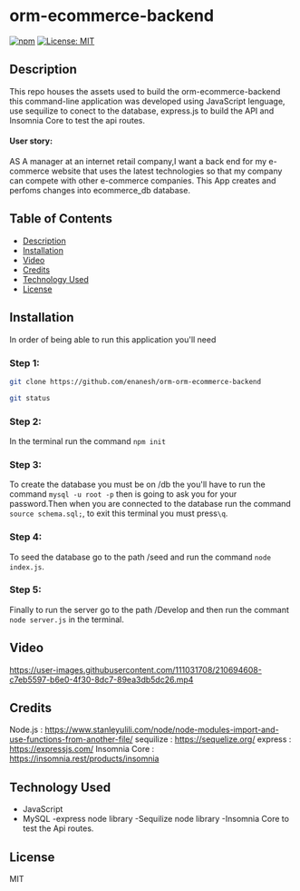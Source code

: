 # orm-ecommerce-backend



  [![npm](https://badge.fury.io/js/inquirer.svg)](http://badge.fury.io/js/inquirer)
  [![License: MIT](https://img.shields.io/badge/License-MIT-yellow.svg)](https://opensource.org/licenses/MIT)
  
  ## Description
This repo houses the assets used to build the orm-ecommerce-backend this command-line application was developed using JavaScript lenguage, use sequilize to conect to the database, express.js to build the API and Insomnia Core to test the api routes.


#### User story:

AS A manager at an internet retail company,I want a back end for my e-commerce website that uses the latest technologies
so that my company can compete with other e-commerce companies.
This App creates and perfoms changes into ecommerce_db database.




## Table of Contents
- [Description](#description)
- [Installation](#installation)
- [Video](#video)
- [Credits](#credits)
- [Technology Used](#technology-used)
- [License](#license)

## Installation


In order of being able to run this application you'll need

### Step 1:

```sh
git clone https://github.com/enanesh/orm-orm-ecommerce-backend

git status 
```

### Step 2:

In the terminal run the command `npm init`

### Step 3:
To create the database you must be on /db the you'll have to run the command `mysql -u root -p` then is going to ask you for your password.Then when you are connected to the database run the command `source schema.sql;`, to exit this terminal you must press`\q`.

### Step 4:

To seed the database go to the path /seed and run the command `node index.js`.

### Step 5:

Finally to run the server go to the path /Develop and then run the commant `node server.js` in the terminal.








## Video






https://user-images.githubusercontent.com/111031708/210694608-c7eb5597-b6e0-4f30-8dc7-89ea3db5dc26.mp4













## Credits

Node.js : https://www.stanleyulili.com/node/node-modules-import-and-use-functions-from-another-file/
sequilize : https://sequelize.org/
express : https://expressjs.com/
Insomnia Core : https://insomnia.rest/products/insomnia


## Technology Used
- JavaScript
- MySQL
-express node library
-Sequilize node library
-Insomnia Core to test the Api routes.

## License

MIT
